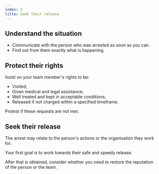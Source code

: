 ```yaml
---
index: 2
title: Seek their release
---
```

## Understand the situation

*	Communicate with the person who was arrested as soon as you can.
*	Find out from them exactly what is happening.

## Protect their rights

Insist on your team member's rights to be:

*	Visited; 
*	Given medical and legal assistance;
*	Well treated and kept in acceptable conditions;
*	Released if not charged within a specified timeframe. 

Protest if these requests are not met. 

## Seek their release

The arrest may relate to the person's actions or the organisation they work for.

Your first goal is to work towards their safe and speedy release. 

After that is obtained, consider whether you need to restore the reputation of the person or the team.
